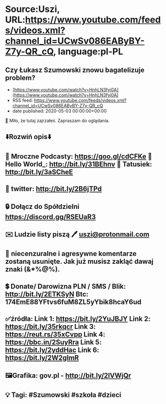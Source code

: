 # Source:Uszi, URL:https://www.youtube.com/feeds/videos.xml?channel_id=UCwSv086EAByBY-Z7y-QR_cQ, language:pl-PL

## Czy Łukasz Szumowski znowu bagatelizuje problem?
 - [https://www.youtube.com/watch?v=HnhLN3fyi0A](https://www.youtube.com/watch?v=HnhLN3fyi0A)
 - RSS feed: https://www.youtube.com/feeds/videos.xml?channel_id=UCwSv086EAByBY-Z7y-QR_cQ
 - date published: 2020-05-03 00:00:00+00:00

🤪 Miło, że tutaj zajrzałeś.  Zapraszam do oglądania.

⬇️Rozwiń opis⬇️
------------------------------------------------------------
👀 Mroczne Podcasty: https://goo.gl/cdCFKe
👀 Hello World_: http://bit.ly/31BEhnv
👀 Tatusiek: http://bit.ly/3aSCheE
------------------------------------------------------------
👀 twitter: http://bit.ly/2B6jTPd
------------------------------------------------------------
🔒 Dołącz do Spółdzielni
https://discord.gg/RSEUaR3
------------------------------------------------------------
✉️ Ludzie listy piszą 
🖊️ uszi@protonmail.com
------------------------------------------------------------
👺 niecenzuralne i agresywne komentarze zostaną usunięte.  Jak już musisz zakląć dawaj znaki (&*%@%).
------------------------------------------------------------
💲 Donate/ Darowizna
PLN / SMS / Blik: http://bit.ly/2ETKSyN
Btc: 174EmE88YFtvs6fuM8ZL5yYbik8hcaY6ud
------------------------------------------------------------
✅źródła:
Link 1:                   https://bit.ly/2YuJBJY
Link 2:                   https://bit.ly/35rkqcr
Link 3:                   https://reut.rs/35xCvpp
Link 4:                   https://bbc.in/2SuyRra
Link 5:                   https://bit.ly/2yddHac
Link 6:                   https://bit.ly/2W2gImR
---------------------------------------------------------------
🖼Grafika: 
gov.pl - http://bit.ly/2lVWjQr
-------------------------------------------------------------
💡 Tagi: #Szumowski #szkoła #dzieci
--------------------------------------------------------------


